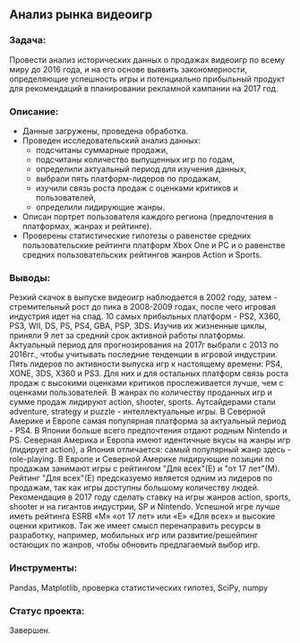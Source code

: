 ## Анализ рынка видеоигр
### Задача:
Провести анализ исторических данных о продажах видеоигр по всему миру до 2016 года, и на его основе выявить закономерности, определяющие успешность игры и потенциально прибыльный продукт для рекомендаций в планировании рекламной кампании на 2017 год.
### Описание:
- Данные загружены, проведена обработка.
- Проведен исследовательский анализ данных:
   - подсчитаны суммарные продажи,
   - подсчитаны количество выпущенных игр по годам,
   - определили актуальный период для изучения данных,
   - выбрали пять платформ-лидеров по продажам,
   - изучили связь роста продаж с оценками критиков и пользователей,
   - определили лидирующие жанры.
- Описан портрет пользователя каждого региона (предпочтения в платформах, жанрах и рейтинге).
- Проверены статистические гипотезы о равенстве средних пользовательские рейтинги платформ Xbox One и PC и о равенстве средних пользовательских рейтингов жанров Action и Sports.
### Выводы:
Резкий скачок в выпуске видеоигр наблюдается в 2002 году, затем - стремительный рост до пика в 2008-2009 годах, после чего игровая индустрия идет на спад. 10 самых прибыльных платформ - PS2, X360, PS3, WII, DS, PS, PS4, GBA, PSP, 3DS. Изучив их жизненные циклы, приняли 9 лет за средний срок активной работы платформы. Актуальный период для прогнозирования на 2017г выбрали с 2013 по 2016гг., чтобы учитывать последние тенденции в игровой индустрии.
Пять лидеров по активности выпуска игр к настоящему времени: PS4, XONE, 3DS, X360 и PS3. Для них и для остальных платформ связь роста продаж с высокими оценками критиков прослеживается лучше, чем с оценками пользователей.
В жанрах по количеству проданных игр и сумме продаж лидируют action, shooter, sports. Аутсайдерами стали adventure, strategy и puzzle - интеллектуальные игры. В Северной Америке и Европе самая популярная платформа за актуальный период - PS4. В Японии больше всего предпочтения отдают родным Nintendo и PS.
Северная Америка и Европа имеют идентичные вкусы на жанры игр (лидирует action), а Япония отличается: самый популярный жанр здесь - role-playing.
В Европе и Северной Америке лидирующие позиции по продажам занимают игры с рейтингом "Для всех"(Е) и "от 17 лет"(М). Рейтинг "Для всех"(Е) предсказуемо является одним из лидеров по продажам, так как игры доступны большому количеству людей.
Рекомендация в 2017 году сделать ставку на игры жанров action, sports, shooter и на гигантов индустрии, SP и Nintendo. Успешной игре лучше иметь рейтинга ESRB «М» «от 17 лет» или «E» «Для всех» и высокие оценки критиков. Так же имеет смысл перенаправить ресурсы в разработку, например, мобильных игр или развитие/решейпинг остающих по жанров, чтобы обновить предлагаемый выбор игр.
### Инструменты:
Pandas, Matplotlib, проверка статистических гипотез, SciPy, numpy
### Статус проекта:
Завершен.

